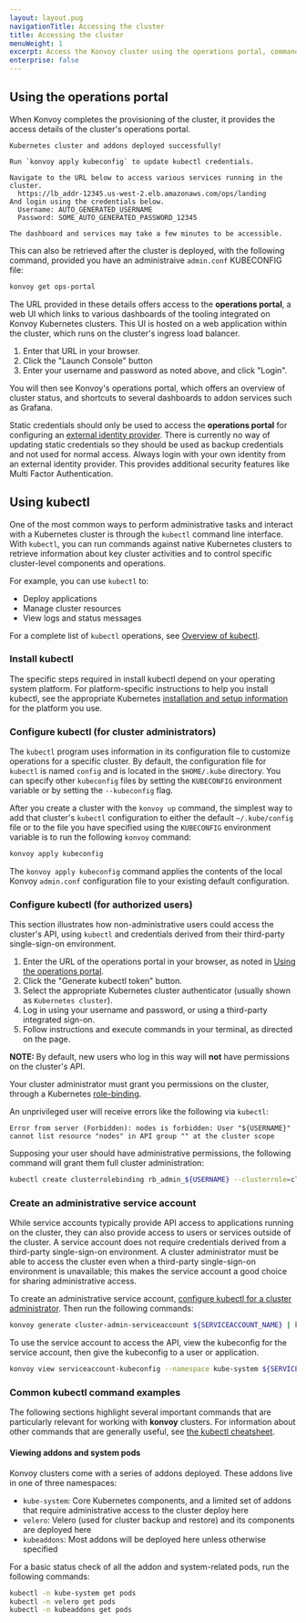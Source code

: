 ```yaml
---
layout: layout.pug
navigationTitle: Accessing the cluster
title: Accessing the cluster
menuWeight: 1
excerpt: Access the Konvoy cluster using the operations portal, command line interface, or kubectl
enterprise: false
---
```


## Using the operations portal

When Konvoy completes the provisioning of the cluster, it provides the access details of the cluster's operations portal.

```text
Kubernetes cluster and addons deployed successfully!

Run `konvoy apply kubeconfig` to update kubectl credentials.

Navigate to the URL below to access various services running in the cluster.
  https://lb_addr-12345.us-west-2.elb.amazonaws.com/ops/landing
And login using the credentials below.
  Username: AUTO_GENERATED_USERNAME
  Password: SOME_AUTO_GENERATED_PASSWORD_12345

The dashboard and services may take a few minutes to be accessible.
```

This can also be retrieved after the cluster is deployed, with the following command, provided you have an administraive `admin.conf` KUBECONFIG file:

```bash
konvoy get ops-portal
```

The URL provided in these details offers access to the **operations portal**, a web UI which links to various dashboards of the tooling integrated on Konvoy Kubernetes clusters.
This UI is hosted on a web application within the cluster, which runs on the cluster's ingress load balancer.

1. Enter that URL in your browser.
2. Click the "Launch Console" button
3. Enter your username and password as noted above, and click "Login".

You will then see Konvoy's operations portal, which offers an overview of cluster status, and shortcuts to several dashboards to addon services such as Grafana.

Static credentials should only be used to access the **operations portal** for configuring an [external identity provider](../../security/external-idps/). There is currently no way of updating static credentials so they should be used as backup credentials and not used for normal access. Always login with your own identity from an external identity provider. This provides additional security features like Multi Factor Authentication.

## Using kubectl

One of the most common ways to perform administrative tasks and interact with a Kubernetes cluster is through the `kubectl` command line interface.
With `kubectl`, you can run commands against native Kubernetes clusters to retrieve information about key cluster activities and to control specific cluster-level components and operations.

For example, you can use `kubectl` to:

- Deploy applications
- Manage cluster resources
- View logs and status messages

For a complete list of `kubectl` operations, see [Overview of kubectl](https://kubernetes.io/docs/reference/kubectl/overview/).

### Install kubectl

The specific steps required in install kubectl depend on your operating system platform.
For platform-specific instructions to help you install kubectl, see the appropriate Kubernetes [installation and setup information][0] for the platform you use.

### Configure kubectl (for cluster administrators)

The `kubectl` program uses information in its configuration file to customize operations for a specific cluster.
By default, the configuration file for `kubectl` is named `config` and is located in the `$HOME/.kube` directory.
You can specify other `kubeconfig` files by setting the `KUBECONFIG` environment variable or by setting the `--kubeconfig` flag.

After you create a cluster with the `konvoy up` command, the simplest way to add that cluster's `kubectl` configuration to either the default  `~/.kube/config` file or to the file you have specified using the `KUBECONFIG` environment variable is to run the following `konvoy` command:

```bash
konvoy apply kubeconfig
```

The `konvoy apply kubeconfig` command applies the contents of the local Konvoy `admin.conf` configuration file to your existing default configuration.

### Configure kubectl (for authorized users)

This section illustrates how non-administrative users could access the cluster's API, using `kubectl` and credentials derived from their third-party single-sign-on environment.

1. Enter the URL of the operations portal in your browser, as noted in [Using the operations portal](#using-the-operations-portal).
2. Click the "Generate kubectl token" button.
3. Select the appropriate Kubernetes cluster authenticator (usually shown as `Kubernetes cluster`).
4. Log in using your username and password, or using a third-party integrated sign-on.
5. Follow instructions and execute commands in your terminal, as directed on the page.

<p class="message--note"><strong>NOTE: </strong>By default, new users who log in this way will <strong>not</strong> have permissions on the cluster's API. </p>

Your cluster administrator must grant you permissions on the cluster, through a Kubernetes [role-binding][role_binding].

An unprivileged user will receive errors like the following via `kubectl`:

```text
Error from server (Forbidden): nodes is forbidden: User "${USERNAME}" cannot list resource "nodes" in API group "" at the cluster scope
```

Supposing your user should have administrative permissions, the following command will grant them full cluster administration:

```bash
kubectl create clusterrolebinding rb_admin_${USERNAME} --clusterrole=cluster-admin --user=${USERNAME}
```

### Create an administrative service account

While service accounts typically provide API access to applications running on the cluster, they can also provide access to users or services outside of the cluster. A service account does not require credentials derived from a third-party single-sign-on environment. A cluster administrator must be able to access the cluster even when a third-party single-sign-on environment is unavailable; this makes the service account a good choice for sharing administrative access.

To create an administrative service account, [configure kubectl for a cluster administrator](#configure-kubectl-for-cluster-administrators). Then run the following commands:

```bash
konvoy generate cluster-admin-serviceaccount ${SERVICEACCOUNT_NAME} | kubectl apply -f-
```

To use the service account to access the API, view the kubeconfig for the service account, then give the kubeconfig to a user or application.

```bash
konvoy view serviceaccount-kubeconfig --namespace kube-system ${SERVICEACCOUNT_NAME}
```

### Common kubectl command examples

The following sections highlight several important commands that are particularly relevant for working with **konvoy** clusters.
For information about other commands that are generally useful, see [the kubectl cheatsheet][1].

#### Viewing addons and system pods

Konvoy clusters come with a series of addons deployed.
These addons live in one of three namespaces:

- `kube-system`: Core Kubernetes components, and a limited set of addons that require administrative access to the cluster deploy here
- `velero`: Velero (used for cluster backup and restore) and its components are deployed here
- `kubeaddons`: Most addons will be deployed here unless otherwise specified

For a basic status check of all the addon and system-related pods, run the following commands:

```bash
kubectl -n kube-system get pods
kubectl -n velero get pods
kubectl -n kubeaddons get pods
```

[0]:https://kubernetes.io/docs/tasks/tools/install-kubectl/
[1]:https://kubernetes.io/docs/reference/kubectl/cheatsheet/
[role_binding]: https://kubernetes.io/docs/reference/access-authn-authz/rbac/#rolebinding-and-clusterrolebinding
